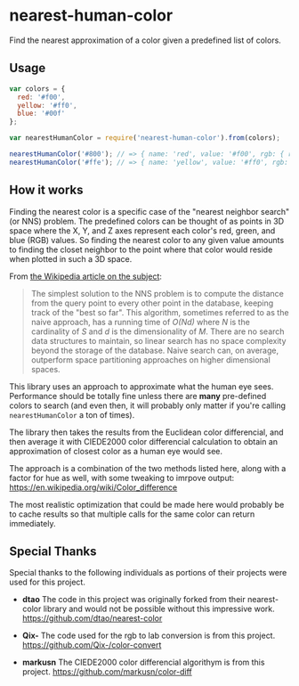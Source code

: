 # nearest-human-color

Find the nearest approximation of a color given a predefined list of colors.

## Usage

```javascript
var colors = {
  red: '#f00',
  yellow: '#ff0',
  blue: '#00f'
};

var nearestHumanColor = require('nearest-human-color').from(colors);

nearestHumanColor('#800'); // => { name: 'red', value: '#f00', rgb: { r: 255, g: 0, b: 0 }, distance: 119 }
nearestHumanColor('#ffe'); // => { name: 'yellow', value: '#ff0', rgb: { r: 255, g: 255, b: 0 }, distance: 238 }
```

## How it works

Finding the nearest color is a specific case of the "nearest neighbor search" (or NNS) problem. The predefined colors can be thought of as points in 3D space where the X, Y, and Z axes represent each color's red, green, and blue (RGB) values. So finding the nearest color to any given value amounts to finding the closet neighbor to the point where that color would reside when plotted in such a 3D space.

From [the Wikipedia article on the subject](http://en.wikipedia.org/wiki/Nearest_neighbor_search):

> The simplest solution to the NNS problem is to compute the distance from the query point
> to every other point in the database, keeping track of the "best so far". This algorithm,
> sometimes referred to as the naive approach, has a running time of *O(Nd)* where *N* is
> the cardinality of *S* and *d* is the dimensionality of *M*. There are no search data
> structures to maintain, so linear search has no space complexity beyond the storage of the
> database. Naive search can, on average, outperform space partitioning approaches on higher
> dimensional spaces.

This library uses an approach to approximate what the human eye sees. Performance should be totally fine unless there are **many** pre-defined colors to search (and even then, it will probably only matter if you're calling `nearestHumanColor` a ton of times).

The library then takes the results from the Euclidean color differencial, and then average it with CIEDE2000 color differencial calculation to obtain an approximation of closest color as a human eye would see.

The approach is a combination of the two methods listed here, along with a factor for hue as well, with some tweaking to imrpove output:
https://en.wikipedia.org/wiki/Color_difference

The most realistic optimization that could be made here would probably be to cache results so that multiple calls for the same color can return immediately.

## Special Thanks

Special thanks to the following individuals as portions of their projects were used for this project.

- **dtao**
  The code in this project was originally forked from their nearest-color library and would not be possible without this impressive work.
  https://github.com/dtao/nearest-color

- **Qix-**
  The code used for the rgb to lab conversion is from this project.
  https://github.com/Qix-/color-convert

- **markusn**
  The CIEDE2000 color differencial algorithym is from this project.
  https://github.com/markusn/color-diff

